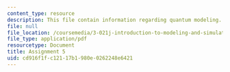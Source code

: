 ```yaml
---
content_type: resource
description: This file contain information regarding quantum modeling.
file: null
file_location: /coursemedia/3-021j-introduction-to-modeling-and-simulation-spring-2012/cd916f1fc12117b1980e0262248e6421_MIT3_021JS12_HW5.pdf
file_type: application/pdf
resourcetype: Document
title: Assignment 5
uid: cd916f1f-c121-17b1-980e-0262248e6421
---
```

